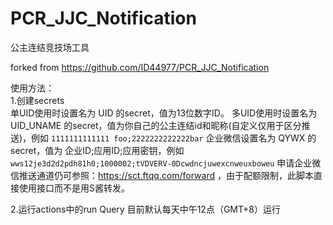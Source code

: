 # PCR_JJC_Notification
公主连结竞技场工具  

forked from https://github.com/ID44977/PCR_JJC_Notification

使用方法：  
1.创建secrets  
  单UID使用时设置名为 UID 的secret，值为13位数字ID。
  多UID使用时设置名为 UID_UNAME 的secret，值为你自己的公主连结id和昵称(自定义仅用于区分推送)，例如 `1111111111111 foo;2222222222222bar`
  企业微信设置名为 QYWX 的secret，值为 企业ID;应用ID;应用密钥，例如 `wws12je3d2d2pdh81h0;1000002;tVDVERV-0Dcwdncjuwexcnweuxboweu`
  申请企业微信推送通道仍可参照：https://sct.ftqq.com/forward ，由于配额限制，此脚本直接使用接口而不是用S酱转发。
  
2.运行actions中的run Query
  目前默认每天中午12点（GMT+8）运行  
